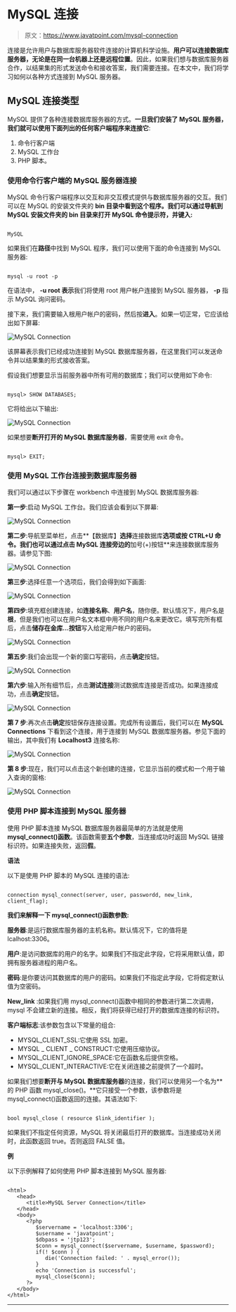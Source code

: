 # MySQL 连接

> 原文：<https://www.javatpoint.com/mysql-connection>

连接是允许用户与数据库服务器软件连接的计算机科学设施。**用户可以连接数据库服务器，无论是在同一台机器上还是远程位置**。因此，如果我们想与数据库服务器合作，以结果集的形式发送命令和接收答案，我们需要连接。在本文中，我们将学习如何以各种方式连接到 MySQL 服务器。

## MySQL 连接类型

MySQL 提供了各种连接数据库服务器的方式。**一旦我们安装了 MySQL 服务器，我们就可以使用下面列出的任何客户端程序来连接它**:

1.  命令行客户端
2.  MySQL 工作台
3.  PHP 脚本。

### 使用命令行客户端的 MySQL 服务器连接

MySQL 命令行客户端程序以交互和非交互模式提供与数据库服务器的交互。我们可以在 MySQL 的安装文件夹的 **bin 目录中看到这个程序。我们可以通过导航到 MySQL 安装文件夹的 bin 目录来打开 MySQL 命令提示符，并键入:**

```

MySQL

```

如果我们在**路径**中找到 MySQL 程序，我们可以使用下面的命令连接到 MySQL 服务器:

```

mysql -u root -p

```

在语法中， **-u root 表示**我们将使用 root 用户帐户连接到 MySQL 服务器， **-p** 指示 MySQL 询问密码。

接下来，我们需要输入根用户帐户的密码，然后按**进入**。如果一切正常，它应该给出如下屏幕:

![MySQL Connection](img/e8b8b8679a3d3a6ca51c555514ce0dec.png)

该屏幕表示我们已经成功连接到 MySQL 数据库服务器，在这里我们可以发送命令并以结果集的形式接收答案。

假设我们想要显示当前服务器中所有可用的数据库；我们可以使用如下命令:

```

mysql> SHOW DATABASES;

```

它将给出以下输出:

![MySQL Connection](img/1ccb4b921447b823e551ffbd2e3a749c.png)

如果想要**断开打开的 MySQL 数据库服务器**，需要使用 exit 命令。

```

mysql> EXIT;

```

### 使用 MySQL 工作台连接到数据库服务器

我们可以通过以下步骤在 workbench 中连接到 MySQL 数据库服务器:

**第一步**:启动 MySQL 工作台。我们应该会看到以下屏幕:

![MySQL Connection](img/096eb23c1463e66c245390c0e312d028.png)

**第二步**:导航至菜单栏，点击**【数据库】**选择**连接数据库**选项或按 **CTRL+U** 命令。我们也可以通过点击 MySQL 连接旁边的**加号(+)按钮**来连接数据库服务器。请参见下图:

![MySQL Connection](img/7915351cb42f336035967b27473ab925.png)

**第三步**:选择任意一个选项后，我们会得到如下画面:

![MySQL Connection](img/be9980a28fed7a03db0be9e40cefb7ab.png)

**第四步**:填充框创建连接，如**连接名称**、**用户名**，随你便。默认情况下，用户名是**根**，但是我们也可以在用户名文本框中用不同的用户名来更改它。填写完所有框后，点击**储存在金库...按钮**写入给定用户帐户的密码。

![MySQL Connection](img/8ee48d2d7b6bdcab9da902c408879140.png)

**第五步**:我们会出现一个新的窗口写密码，点击**确定**按钮。

![MySQL Connection](img/c8852c6e8eed0137deabf90c47da1afd.png)

**第六步**:输入所有细节后，点击**测试连接**测试数据库连接是否成功。如果连接成功，点击**确定**按钮。

![MySQL Connection](img/ec06003ba3bc13e23e381628ee3c4a9a.png)

**第 7 步**:再次点击**确定**按钮保存连接设置。完成所有设置后，我们可以在 **MySQL Connections** 下看到这个连接，用于连接到 MySQL 数据库服务器。参见下面的输出，其中我们有 **Localhost3** 连接名称:

![MySQL Connection](img/4381b1f8518ffad35f0c5a0b82c21bf9.png)

**第 8 步**:现在，我们可以点击这个新创建的连接，它显示当前的模式和一个用于输入查询的窗格:

![MySQL Connection](img/09ff599b8ddf1a6b9bad3ba600476d5e.png)

### 使用 PHP 脚本连接到 MySQL 服务器

使用 PHP 脚本连接 MySQL 数据库服务器最简单的方法就是使用 **mysql_connect()函数**。该函数需要**五个参数**，当连接成功时返回 MySQL 链接标识符。如果连接失败，返回**假**。

**语法**

以下是使用 PHP 脚本的 MySQL 连接的语法:

```

connection mysql_connect(server, user, passwordd, new_link, client_flag);

```

**我们来解释一下 mysql_connect()函数参数:**

**服务器**:是运行数据库服务器的主机名称。默认情况下，它的值将是 lcalhost:3306。

**用户**:是访问数据库的用户的名字。如果我们不指定此字段，它将采用默认值，即拥有服务器进程的用户名。

**密码**:是你要访问其数据库的用户的密码。如果我们不指定此字段，它将假定默认值为空密码。

**New_link** :如果我们用 mysql_connect()函数中相同的参数进行第二次调用，mysql 不会建立新的连接。相反，我们将获得已经打开的数据库连接的标识符。

**客户端标志**:该参数包含以下常量的组合:

*   MYSQL_CLIENT_SSL:它使用 SSL 加密。
*   MYSQL _ CLIENT _ CONSTRUCT:它使用压缩协议。
*   MYSQL_CLIENT_IGNORE_SPACE:它在函数名后提供空格。
*   MYSQL_CLIENT_INTERACTIVE:它在关闭连接之前提供了一个超时。

如果我们想要**断开与 MySQL 数据库服务器**的连接，我们可以使用另一个名为**的 PHP 函数 mysql_close()。**它只接受一个参数，该参数将是 mysql_connect()函数返回的连接。其语法如下:

```

bool mysql_close ( resource $link_identifier );

```

如果我们不指定任何资源，MySQL 将关闭最后打开的数据库。当连接成功关闭时，此函数返回 true。否则返回 FALSE 值。

**例**

以下示例解释了如何使用 PHP 脚本连接到 MySQL 服务器:

```

<html>
   <head>
      <title>MySQL Server Connection</title>
   </head>
   <body>
      <?php
         $servername = 'localhost:3306';
         $username = 'javatpoint';
         $dbpass = 'jtp123';
         $conn = mysql_connect($servername, $username, $password);        
         if(! $conn ) {
            die('Connection failed: ' . mysql_error());
         }
         echo 'Connection is successful';
         mysql_close($conn);
      ?>
   </body>
</html>  

```

* * *